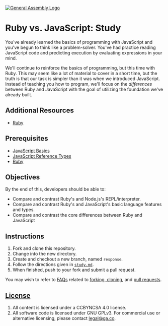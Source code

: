 [![General Assembly Logo](https://camo.githubusercontent.com/1a91b05b8f4d44b5bbfb83abac2b0996d8e26c92/687474703a2f2f692e696d6775722e636f6d2f6b6538555354712e706e67)](https://generalassemb.ly/education/web-development-immersive)

# Ruby vs. JavaScript: Study

You've already learned the basics of programming with JavaScript and you've
begun to think like a problem-solver. You've had practice reading JavaScript
code and predicting execution by evaluating expressions in your mind.

We'll continue to reinforce the basics of programming, but this time with Ruby.
This may seem like a lot of material to cover in a short time, but the truth is
that our task is simpler than it was when we introduced JavaScript. Instead of
teaching you how to program, we'll focus on the *differences* between Ruby and
JavaScript with the goal of utilizing the foundation we've already built.

## Additional Resources
-   [Ruby](https://www.ruby-lang.org/en/documentation/ruby-from-other-languages/)

## Prerequisites

-   [JavaScript Basics](https://github.com/ga-wdi-boston/js-basics)
-   [JavaScript Reference Types](https://github.com/ga-wdi-boston/js-reference-types)
-   [Ruby](https://github.com/ga-wdi-boston/ruby)

## Objectives

By the end of this, developers should be able to:

-   Compare and contrast Ruby's and Node.js's REPL/interpreter.
-   Compare and contrast Ruby's and JavaScript's basic language features and
    types.
-   Compare and contrast the core differences between Ruby and JavaScript

## Instructions

1.  Fork and clone this repository.
1.  Change into the new directory.
1.  Create and checkout a new branch, named `response`.
1.  Follow the directions given in [`study.md`](study.md).
1.  When finished, push to your fork and submit a pull request.

You may wish to refer to [FAQs](https://github.com/ga-wdi-boston/meta/wiki/)
related to [forking,
cloning](https://github.com/ga-wdi-boston/meta/wiki/ForkAndClone), and [pull
requests](https://github.com/ga-wdi-boston/meta/wiki/PullRequest).

## [License](LICENSE)

1.  All content is licensed under a CC­BY­NC­SA 4.0 license.
1.  All software code is licensed under GNU GPLv3. For commercial use or
    alternative licensing, please contact legal@ga.co.
